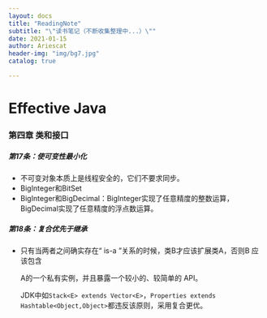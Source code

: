 ```yaml
---
layout: docs
title: "ReadingNote"
subtitle: "\"读书笔记（不断收集整理中...）\""
date: 2021-01-15
author: Ariescat
header-img: "img/bg7.jpg"
catalog: true

---
```




#  Effective Java

### 第四章 类和接口

##### 第17条：使可变性最小化

- 不可变对象本质上是线程安全的，它们不要求同步。
- BigInteger和BitSet
- BigInteger和BigDecimal：BigInteger实现了任意精度的整数运算，BigDecimal实现了任意精度的浮点数运算。

##### 第18条：复合优先于继承

- 只有当两者之间确实存在“ is-a ”关系的时候，类B才应该扩展类A，否则B 应该包含 

  A的一个私有实例，并且暴露一个较小的、较简单的 API。

  JDK中如`Stack<E> extends Vector<E>`，`Properties extends Hashtable<Object,Object>`都违反该原则，采用复合更优。

